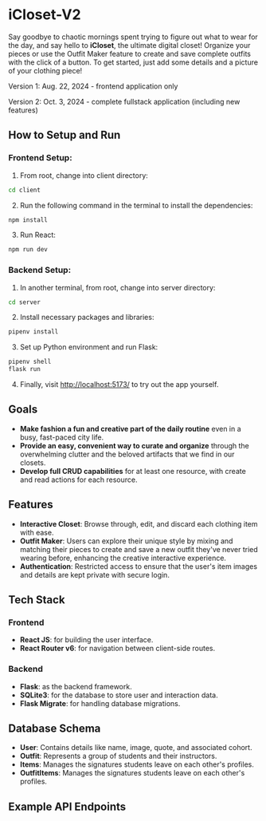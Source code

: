 # iCloset-V2

Say goodbye to chaotic mornings spent trying to figure out what to wear for the day, and say hello to **iCloset**, the ultimate digital closet! Organize your pieces or use the Outfit Maker feature to create and save complete outfits with the click of a button. To get started, just add some details and a picture of your clothing piece!

Version 1: Aug. 22, 2024
    - frontend application only

Version 2: Oct. 3, 2024
    - complete fullstack application (including new features)

## How to Setup and Run

### Frontend Setup:

1. From root, change into client directory:
```sh
cd client
```
2. Run the following command in the terminal to install the dependencies:
```sh
npm install
```
3. Run React:
```sh
npm run dev
```

### Backend Setup:

1. In another terminal, from root, change into server directory:
```sh
cd server
```
2. Install necessary packages and libraries:
```sh
pipenv install
```
3. Set up Python environment and run Flask:
```sh
pipenv shell
flask run
```
4. Finally, visit [http://localhost:5173/](http://localhost:5173/) to try out the app yourself.

## Goals

- **Make fashion a fun and creative part of the daily routine** even in a busy, fast-paced city life.
- **Provide an easy, convenient way to curate and organize** through the overwhelming clutter and the beloved artifacts that we find in our closets.
- **Develop full CRUD capabilities** for at least one resource, with create and read actions for each resource.

## Features

- **Interactive Closet**: Browse through, edit, and discard each clothing item with ease.
- **Outfit Maker**: Users can explore their unique style by mixing and matching their pieces to create and save a new outfit they've never tried wearing before, enhancing the creative interactive experience.
- **Authentication**: Restricted access to ensure that the user's item images and details are kept private with secure login.

## Tech Stack

### Frontend

- **React JS**: for building the user interface.
- **React Router v6**: for navigation between client-side routes.

### Backend

- **Flask**: as the backend framework.
- **SQLite3**: for the database to store user and interaction data.
- **Flask Migrate**: for handling database migrations.

## Database Schema

- **User**: Contains details like name, image, quote, and associated cohort.
- **Outfit**: Represents a group of students and their instructors.
- **Items**: Manages the signatures students leave on each other's profiles.
- **OutfitItems**: Manages the signatures students leave on each other's profiles.

## Example API Endpoints


